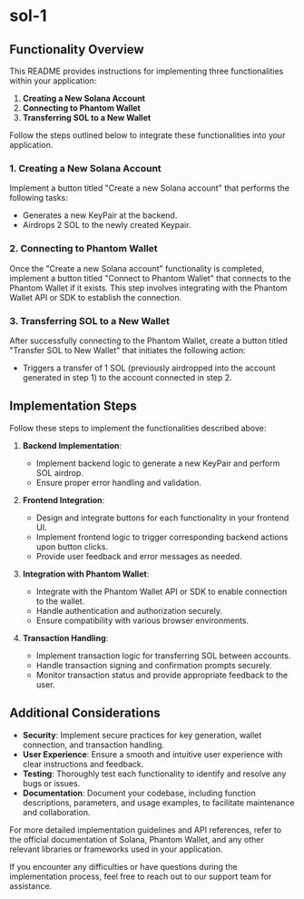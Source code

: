# sol-1

## Functionality Overview

This README provides instructions for implementing three functionalities within your application:

1. **Creating a New Solana Account**
2. **Connecting to Phantom Wallet**
3. **Transferring SOL to a New Wallet**

Follow the steps outlined below to integrate these functionalities into your application.

### 1. Creating a New Solana Account

Implement a button titled "Create a new Solana account" that performs the following tasks:

- Generates a new KeyPair at the backend.
- Airdrops 2 SOL to the newly created Keypair.

### 2. Connecting to Phantom Wallet

Once the "Create a new Solana account" functionality is completed, implement a button titled "Connect to Phantom Wallet" that connects to the Phantom Wallet if it exists. This step involves integrating with the Phantom Wallet API or SDK to establish the connection.

### 3. Transferring SOL to a New Wallet

After successfully connecting to the Phantom Wallet, create a button titled "Transfer SOL to New Wallet" that initiates the following action:

- Triggers a transfer of 1 SOL (previously airdropped into the account generated in step 1) to the account connected in step 2.

## Implementation Steps

Follow these steps to implement the functionalities described above:

1. **Backend Implementation**:
   - Implement backend logic to generate a new KeyPair and perform SOL airdrop.
   - Ensure proper error handling and validation.

2. **Frontend Integration**:
   - Design and integrate buttons for each functionality in your frontend UI.
   - Implement frontend logic to trigger corresponding backend actions upon button clicks.
   - Provide user feedback and error messages as needed.

3. **Integration with Phantom Wallet**:
   - Integrate with the Phantom Wallet API or SDK to enable connection to the wallet.
   - Handle authentication and authorization securely.
   - Ensure compatibility with various browser environments.

4. **Transaction Handling**:
   - Implement transaction logic for transferring SOL between accounts.
   - Handle transaction signing and confirmation prompts securely.
   - Monitor transaction status and provide appropriate feedback to the user.

## Additional Considerations

- **Security**: Implement secure practices for key generation, wallet connection, and transaction handling.
- **User Experience**: Ensure a smooth and intuitive user experience with clear instructions and feedback.
- **Testing**: Thoroughly test each functionality to identify and resolve any bugs or issues.
- **Documentation**: Document your codebase, including function descriptions, parameters, and usage examples, to facilitate maintenance and collaboration.

For more detailed implementation guidelines and API references, refer to the official documentation of Solana, Phantom Wallet, and any other relevant libraries or frameworks used in your application.

If you encounter any difficulties or have questions during the implementation process, feel free to reach out to our support team for assistance.
